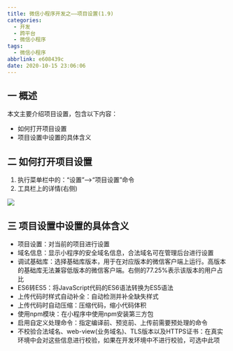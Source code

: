 ```yaml
---
title: 微信小程序开发之——项目设置(1.9)
categories:
  - 开发
  - 跨平台
  - 微信小程序
tags:
  - 微信小程序
abbrlink: e608439c
date: 2020-10-15 23:06:06
---
```

## 一 概述

本文主要介绍项目设置，包含以下内容：

* 如何打开项目设置
* 项目设置中设置的具体含义

<!--more-->

## 二 如何打开项目设置

1. 执行菜单栏中的：“设置”——>“项目设置”命令
2. 工具栏上的详情(右侧)

![][1]

## 三 项目设置中设置的具体含义

* 项目设置：对当前的项目进行设置
* 域名信息：显示小程序的安全域名信息，合法域名可在管理后台进行设置
* 调试基础库：选择基础库版本，用于在对应版本的微信客户端上运行。高版本的基础库无法兼容低版本的微信客户端。右侧的77.25%表示该版本的用户占比
* ES6转ES5：将JavaScript代码的ES6语法转换为ES5语法
* 上传代码时样式自动补全：自动检测并补全缺失样式
* 上传代码时自动压缩：压缩代码，缩小代码体积
* 使用npm模块：在小程序中使用npm安装第三方包
* 启用自定义处理命令：指定编译前、预览前、上传前需要预处理的命令
* 不校验合法域名、web-view(业务域名)、TLS版本以及HTTPS证书：在真实环境中会对这些信息进行校验，如果在开发环境中不进行校验，可选中此项



[1]:https://cdn.jsdelivr.net/gh/PGzxc/CDN@master/blog-wechat/wechat-project-detail-view.png
